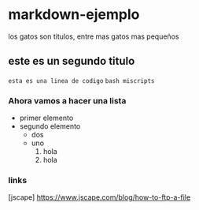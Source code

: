 # markdown-ejemplo
los gatos son titulos, entre mas gatos mas pequeños
## este es un segundo titulo
`esta es una linea de codigo`
`bash miscripts`
### Ahora vamos a hacer una lista
- primer elemento
- segundo elemento
  * dos
  * uno
     1. hola
     2. hola

### links
[jscape] https://www.jscape.com/blog/how-to-ftp-a-file



